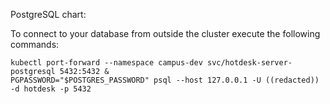 PostgreSQL chart:

To connect to your database from outside the cluster execute the following commands:

    kubectl port-forward --namespace campus-dev svc/hotdesk-server-postgresql 5432:5432 &
    PGPASSWORD="$POSTGRES_PASSWORD" psql --host 127.0.0.1 -U ((redacted)) -d hotdesk -p 5432
    